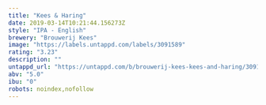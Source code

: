 ```yaml
---
title: "Kees & Haring"
date: 2019-03-14T10:21:44.156273Z
style: "IPA - English"
brewery: "Brouwerij Kees"
image: "https://labels.untappd.com/labels/3091589"
rating: "3.23"
description: ""
untappd_url: "https://untappd.com/b/brouwerij-kees-kees-and-haring/3091589"
abv: "5.0"
ibu: "0"
robots: noindex,nofollow
---
```

